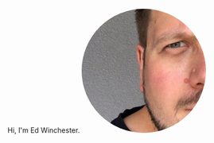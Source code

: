 Hi, I'm Ed Winchester. <img style="border-radius: 50%;" src="https://raw.githubusercontent.com/jpluscplusm/jpluscplusm/master/mugshot.jpg" width="250"/>
